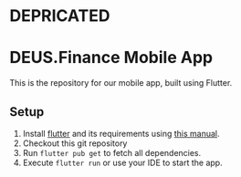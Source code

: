 # DEPRICATED
# DEUS.Finance Mobile App
This is the repository for our mobile app, built using Flutter.

## Setup

 1. Install [flutter](https://flutter.dev/) and its requirements using [this manual](https://flutter.dev/docs/get-started/install). 
 2. Checkout this git repository
 3. Run `flutter pub get` to fetch all dependencies.
 4. Execute `flutter run` or use your IDE to start the app.
